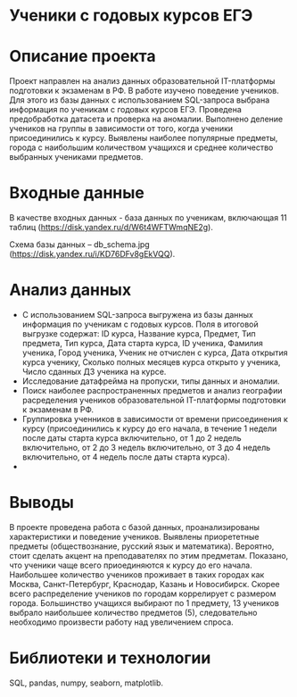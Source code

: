 # Ученики с годовых курсов ЕГЭ

# Описание проекта
Проект направлен на анализ данных образовательной IT-платформы подготовки к экзаменам в РФ. В работе изучено поведение учеников. Для этого из базы данных с использованием SQL-запроса выбрана информация по ученикам с годовых курсов ЕГЭ. Проведена предобработка датасета и проверка на аномалии. Выполнено деление учеников на группы в зависимости от того, когда ученики присоединились к курсу. Выявлены наиболее популярные предметы, города с наибольшим количеством учащихся и среднее количество выбранных учениками предметов.

# Входные данные

В качестве входных данных - база данных по ученикам, включающая 11 таблиц (https://disk.yandex.ru/d/W6t4WFTWmqNE2g). 

Схема базы данных – db_schema.jpg (https://disk.yandex.ru/i/KD76DFv8gEkVQQ).


# Анализ данных
* С использованием SQL-запроса выгружена из базы данных информация по ученикам с годовых курсов. Поля в итоговой выгрузке содержат: ID курса, Название курса, Предмет, Тип предмета, Тип курса, Дата старта курса, ID ученика, Фамилия ученика, Город ученика, Ученик не отчислен с курса, Дата открытия курса ученику, Сколько полных месяцев курса открыто у ученика, Число сданных ДЗ ученика на курсе.
* Исследование датафрейма на пропуски, типы данных и аномалии.
* Поиск наиболее распространенных предметов и анализ географии расределения учеников образовательной IT-платформы подготовки к экзаменам в РФ.
* Группировка ученников в зависимости от времени присоединения к курсу (присоединились к курсу до его начала, в течение 1 недели после даты старта курса включительно, от 1 до 2 недель включительно, от 2 до 3 недель включительно, от 3 до 4 недель включительно, от 4 недель после даты старта курса).
* 
#  Выводы
В проекте проведена работа с базой данных, проанализированы характеристики и поведение учеников. Выявлены приорететные предметы (обществознание, русский язык и математика). Вероятно, стоит сделать акцент на преподавателях по этим предметам. Показано, что ученики чаще всего приоединяются к курcy до его начала. Наибольшее количество учеников проживает в таких городах как Москва, Санкт-Петербург, Краснодар, Казань и Новосибирск. Скорее всего распределение учеников по городам коррелирует с размером города. Большинство учащихся выбирают по 1 предмету, 13 учеников выбрало наибольшее количество предметов (5), следовательно необходимо произвести работу над увеличением спроса.

# Библиотеки и технологии
SQL, pandas, numpy, seaborn, matplotlib.

